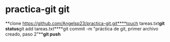 # practica-git git 
**clone https://github.com/Angelsp23/practica-git.git****touch tareas.txt****git status****git add tareas.txt****git commit -m "práctica de git, primer archivo creado, paso 2"****git push**
